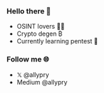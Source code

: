 ### Hello there 👋

- OSINT lovers 🕵️‍♂️
- Crypto degen ₿
- Currently learning pentest 📖

### Follow me 🌐

- 𝕏 @allypry
- Medium @allypry

<!--
**AllyPry/AllyPry** is a ✨ _special_ ✨ repository because its `README.md` (this file) appears on your GitHub profile.

Here are some ideas to get you started:

- 🌱 I’m currently learning Python
- 🤔 I’m looking for help with ...
- 💬 Ask me about ...
- 📫 How to reach me: ...
-->
